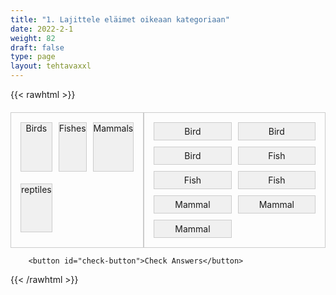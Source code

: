 ```yaml
---
title: "1. Lajittele eläimet oikeaan kategoriaan"
date: 2022-2-1
weight: 82
draft: false
type: page
layout: tehtavaxxl
---
```

{{< rawhtml >}}
    <div class="container">

   <div class="game-area">
            <div class="categories">
                <div class="category" data-category="bird">Birds</div>
                <div class="category" data-category="fish">Fishes</div>
                <div class="category" data-category="mammal">Mammals</div>
            <div class="category" data-category="reptile">reptiles</div>
            </div>
            <div class="animals">
                <div class="animal" draggable="true" data-category="bird">Bird</div>
                <div class="animal" draggable="true" data-category="bird">Bird</div>
                <div class="animal" draggable="true" data-category="bird">Bird</div>
                <div class="animal" draggable="true" data-category="fish">Fish</div>
                <div class="animal" draggable="true" data-category="fish">Fish</div>
                <div class="animal" draggable="true" data-category="fish">Fish</div>
                <div class="animal" draggable="true" data-category="mammal">Mammal</div>
                <div class="animal" draggable="true" data-category="mammal">Mammal</div>
                <div class="animal" draggable="true" data-category="mammal">Mammal</div>
            </div>
        </div> 
      </div>
        
        <button id="check-button">Check Answers</button>


  <style>
  
.container {
    text-align: center;
    margin-top: 20px;
}

.game-area {
    display: flex;
    justify-content: space-between;
    margin-top: 20px;
}

.categories {
    flex: 1;
    border: 1px solid #ccc;
    padding: 10px;
    display: grid;
    grid-template-columns: repeat(3, 1fr);

}

.category {
    background-color: #f0f0f0;
    border: 1px solid #ccc;
    margin: 5px;
    cursor: pointer;
    margin-bottom: 1em;
    padding-bottom: 1em;
}

.animals {
    flex: 2;
    border: 1px solid #ccc;
    padding: 10px;
    display: grid;
    grid-template-columns: repeat(2, 1fr);
}

.animal {
    background-color: #f0f0f0;
    border: 1px solid #ccc;
    padding: 5px;
    margin: 5px;
    cursor: pointer;
}

#check-button {
    margin-top: 20px;
    padding: 10px 20px;
    font-size: 16px;
    background-color: #007bff;
    color: #fff;
    border: none;
    cursor: pointer;
}

#check-button:hover {
    background-color: #0056b3;
}

</style>

<script>
const animals = document.querySelectorAll('.animal');
const categories = document.querySelectorAll('.category');
const checkButton = document.getElementById('check-button');
let currentDraggedItem = null;

animals.forEach((animal) => {
    animal.addEventListener('dragstart', (e) => {
        currentDraggedItem = animal;
        e.dataTransfer.setData('text/plain', animal.textContent);
    });

    animal.addEventListener('dragend', () => {
        currentDraggedItem = null;
    });
});

categories.forEach((category) => {
    category.addEventListener('dragover', (e) => {
        e.preventDefault();
    });

    category.addEventListener('drop', (e) => {
        e.preventDefault();
        if (currentDraggedItem) {
            const categoryType = category.getAttribute('data-category');
            if (currentDraggedItem.getAttribute('data-category') === categoryType) {
                currentDraggedItem.classList.add('correct');
            } else {
                currentDraggedItem.classList.add('incorrect');
            }
            category.appendChild(currentDraggedItem);
            currentDraggedItem = null;
        }
    });
});

checkButton.addEventListener('click', () => {
    animals.forEach((animal) => {
        if (animal.classList.contains('correct')) {
            animal.style.backgroundColor = 'green';
            animal.removeAttribute('draggable');
        } else if (animal.classList.contains('incorrect')) {
            animal.style.backgroundColor = 'red';
        }
    });
});

</script>

{{< /rawhtml >}}